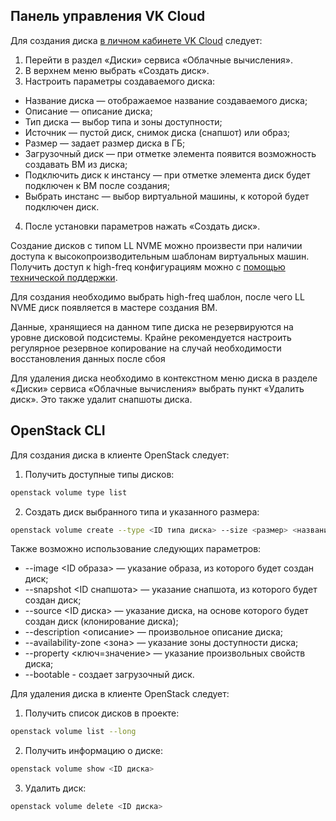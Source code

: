 ## Панель управления VK Cloud

Для создания диска [в личном кабинете VK Cloud](https://mcs.mail.ru/app/services/infra/servers/) следует:

1.  Перейти в раздел «Диски» сервиса «Облачные вычисления».
2.  В верхнем меню выбрать «Создать диск».
3.  Настроить параметры создаваемого диска:

- Название диска — отображаемое название создаваемого диска;
- Описание — описание диска;
- Тип диска	— выбор типа и зоны доступности;
- Источник — пустой диск, снимок диска (снапшот) или образ;
- Размер — задает размер диска в ГБ;
- Загрузочный диск — при отметке элемента появится возможность создавать ВМ из диска;
- Подключить диск к инстансу — при отметке элемента диск будет подключен к ВМ после создания;
- Выбрать инстанс — выбор виртуальной машины, к которой будет подключен диск.

4. После установки параметров нажать «Создать диск».

<info>

Создание дисков с типом LL NVME можно произвести при наличии доступа к высокопроизводительным шаблонам виртуальных машин. Получить доступ к high-freq конфигурациям можно с [помощью технической поддержки](https://mcs.mail.ru/docs/contacts).

</info>

Для создания необходимо выбрать high-freq шаблон, после чего LL NVME диск появляется в мастере создания ВМ.

Данные, хранящиеся на данном типе диска не резервируются на уровне дисковой подсистемы. Крайне рекомендуется настроить регулярное резервное копирование на случай необходимости восстановления данных после сбоя

Для удаления диска необходимо в контекстном меню диска в разделе «Диски» сервиса «Облачные вычисления» выбрать пункт «Удалить диск». Это также удалит снапшоты диска.

## OpenStack CLI

Для создания диска в клиенте OpenStack следует:

1. Получить доступные типы дисков:

```bash
openstack volume type list
```

2. Создать диск выбранного типа и указанного размера:

```bash
openstack volume create --type <ID типа диска> --size <размер> <название диска>
```

Также возможно использование следующих параметров:

- \--image <ID образа> — указание образа, из которого будет создан диск;
- \--snapshot <ID снапшота> — указание снапшота, из которого будет создан диск;
- \--source <ID диска> — указание диска, на основе которого будет создан диск (клонирование диска);
- \--description <описание> — произвольное описание диска;
- \--availability-zone <зона> — указание зоны доступности диска;
- \--property <ключ=значение> — указание произвольных свойств диска;
- \--bootable - создает загрузочный диск.

Для удаления диска в клиенте OpenStack следует:

1. Получить список дисков в проекте:

```bash
openstack volume list --long
```

2. Получить информацию о диске:

```bash
openstack volume show <ID диска>
```

3. Удалить диск:

```bash
openstack volume delete <ID диска>
```
